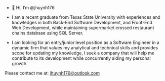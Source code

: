 - 👋 Hi, I’m @jhuynh176

- I am a recent graduate from Texas State University with experiences and knowledges in both Back-End Software Development, and Front-End Web Development, while maintaining supermarket crossed restaurant chains database using SQL Server. 
- I am looking for an entry/junior level position as a Software Engineer in a dynamic firm that values my analytical and technical skills and provides scope for updating my knowledge, I seek a company that will help me contribute to its development while concurrently aiding my personal growth. 

Please contact me at: jhuynh176@outlook.com

<!---
jhuynh176/jhuynh176 is a ✨ special ✨ repository because its `README.md` (this file) appears on your GitHub profile.
You can click the Preview link to take a look at your changes.
--->
